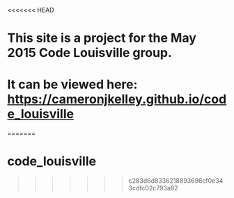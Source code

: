 <<<<<<< HEAD
# This site is a project for the May 2015 Code Louisville group.
# It can be viewed here: https://cameronjkelley.github.io/code_louisville
=======
# code_louisville
>>>>>>> c283d6d8336218893696cf0e343cdfc02c793a82
